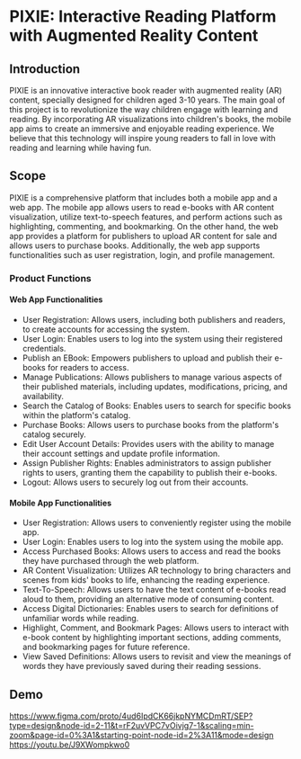# PIXIE: Interactive Reading Platform with Augmented Reality Content

## Introduction

PIXIE is an innovative interactive book reader with augmented reality (AR) content, specially designed for children aged 3-10 years. The main goal of this project is to revolutionize the way children engage with learning and reading. By incorporating AR visualizations into children's books, the mobile app aims to create an immersive and enjoyable reading experience. We believe that this technology will inspire young readers to fall in love with reading and learning while having fun.

## Scope

PIXIE is a comprehensive platform that includes both a mobile app and a web app. The mobile app allows users to read e-books with AR content visualization, utilize text-to-speech features, and perform actions such as highlighting, commenting, and bookmarking. On the other hand, the web app provides a platform for publishers to upload AR content for sale and allows users to purchase books. Additionally, the web app supports functionalities such as user registration, login, and profile management.

### Product Functions

#### Web App Functionalities

- User Registration: Allows users, including both publishers and readers, to create accounts for accessing the system.
- User Login: Enables users to log into the system using their registered credentials.
- Publish an EBook: Empowers publishers to upload and publish their e-books for readers to access.
- Manage Publications: Allows publishers to manage various aspects of their published materials, including updates, modifications, pricing, and availability.
- Search the Catalog of Books: Enables users to search for specific books within the platform's catalog.
- Purchase Books: Allows users to purchase books from the platform's catalog securely.
- Edit User Account Details: Provides users with the ability to manage their account settings and update profile information.
- Assign Publisher Rights: Enables administrators to assign publisher rights to users, granting them the capability to publish their e-books.
- Logout: Allows users to securely log out from their accounts.

#### Mobile App Functionalities

- User Registration: Allows users to conveniently register using the mobile app.
- User Login: Enables users to log into the system using the mobile app.
- Access Purchased Books: Allows users to access and read the books they have purchased through the web platform.
- AR Content Visualization: Utilizes AR technology to bring characters and scenes from kids' books to life, enhancing the reading experience.
- Text-To-Speech: Allows users to have the text content of e-books read aloud to them, providing an alternative mode of consuming content.
- Access Digital Dictionaries: Enables users to search for definitions of unfamiliar words while reading.
- Highlight, Comment, and Bookmark Pages: Allows users to interact with e-book content by highlighting important sections, adding comments, and bookmarking pages for future reference.
- View Saved Definitions: Allows users to revisit and view the meanings of words they have previously saved during their reading sessions.

## Demo
https://www.figma.com/proto/4ud6IpdCK66jkpNYMCDmRT/SEP?type=design&node-id=2-11&t=rF2uvVPC7vOivjg7-1&scaling=min-zoom&page-id=0%3A1&starting-point-node-id=2%3A11&mode=design
https://youtu.be/J9XWompkwo0
